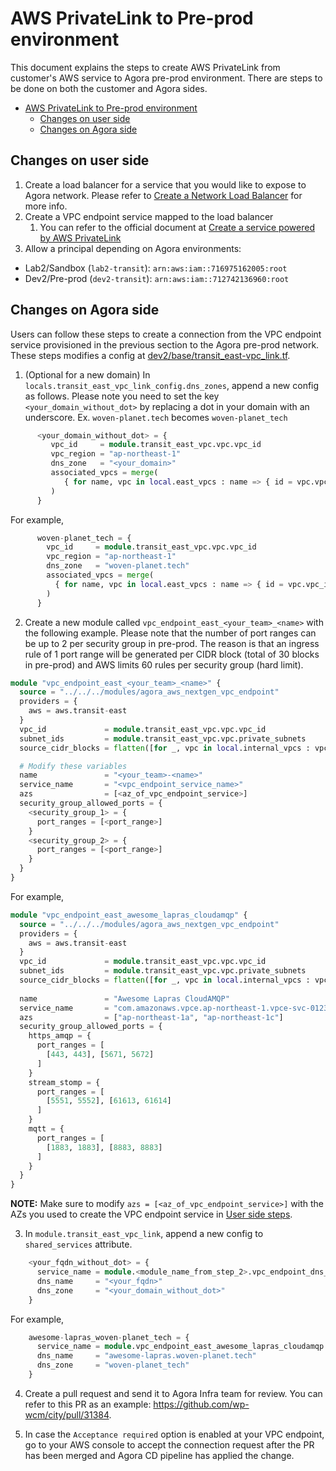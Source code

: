 # AWS PrivateLink to Pre-prod environment

This document explains the steps to create AWS PrivateLink from customer's AWS service to Agora pre-prod environment.
There are steps to be done on both the customer and Agora sides.

* [AWS PrivateLink to Pre-prod environment](#aws-privatelink-to-pre-prod-environment)
  * [Changes on user side](#changes-on-user-side)
  * [Changes on Agora side](#changes-on-agora-side)


## Changes on user side

1. Create a load balancer for a service that you would like to expose to Agora network. Please refer to [Create a Network Load Balancer](https://docs.aws.amazon.com/elasticloadbalancing/latest/network/create-network-load-balancer.html) for more info.
2. Create a VPC endpoint service mapped to the load balancer
   1. You can refer to the official document at [Create a service powered by AWS PrivateLink](https://docs.aws.amazon.com/vpc/latest/privatelink/create-endpoint-service.html)
3. Allow a principal depending on Agora environments:
  - Lab2/Sandbox (`lab2-transit`): `arn:aws:iam::716975162005:root`  
  - Dev2/Pre-prod (`dev2-transit`): `arn:aws:iam::712742136960:root`


## Changes on Agora side

Users can follow these steps to create a connection from the VPC endpoint service provisioned in the previous section to the Agora pre-prod network. These steps modifies a config at [dev2/base/transit_east-vpc_link.tf](../../../terraform/environments/dev2/base/transit_east-vpc_link.tf).

1. (Optional for a new domain) In `locals.transit_east_vpc_link_config.dns_zones`, append a new config as follows. Please note you need to set the key `<your_domain_without_dot>` by replacing a dot in your domain with an underscore. Ex. `woven-planet.tech` becomes `woven-planet_tech`

```tf
      <your_domain_without_dot> = {
         vpc_id     = module.transit_east_vpc.vpc.vpc_id
         vpc_region = "ap-northeast-1"
         dns_zone   = "<your_domain>"
         associated_vpcs = merge(
            { for name, vpc in local.east_vpcs : name => { id = vpc.vpc_id, region = "ap-northeast-1", name = name } if name != "transit-east" },
         )
      }   
```

For example,

```tf
      woven-planet_tech = {
        vpc_id     = module.transit_east_vpc.vpc.vpc_id
        vpc_region = "ap-northeast-1"
        dns_zone   = "woven-planet.tech"
        associated_vpcs = merge(
          { for name, vpc in local.east_vpcs : name => { id = vpc.vpc_id, region = "ap-northeast-1", name = name } if name != "transit-east" },
        )
      }
```

2. Create a new module called `vpc_endpoint_east_<your_team>_<name>` with the following example. Please note that the number of port ranges can be up to 2 per security group in pre-prod. The reason is that an ingress rule of 1 port range will be generated per CIDR block (total of 30 blocks in pre-prod) and AWS limits 60 rules per security group (hard limit). 
   
```tf
module "vpc_endpoint_east_<your_team>_<name>" {
  source = "../../../modules/agora_aws_nextgen_vpc_endpoint"
  providers = {
    aws = aws.transit-east
  }
  vpc_id             = module.transit_east_vpc.vpc.vpc_id
  subnet_ids         = module.transit_east_vpc.vpc.private_subnets
  source_cidr_blocks = flatten([for _, vpc in local.internal_vpcs : vpc.private_subnets_cidr_blocks])

  # Modify these variables
  name               = "<your_team>-<name>"
  service_name       = "<vpc_endpoint_service_name>"
  azs                = [<az_of_vpc_endpoint_service>]
  security_group_allowed_ports = {
    <security_group_1> = {
      port_ranges = [<port_range>]
    }
    <security_group_2> = {
      port_ranges = [<port_range>]
    }
  }
}
```

For example,
```tf
module "vpc_endpoint_east_awesome_lapras_cloudamqp" {
  source = "../../../modules/agora_aws_nextgen_vpc_endpoint"
  providers = {
    aws = aws.transit-east
  }
  vpc_id             = module.transit_east_vpc.vpc.vpc_id
  subnet_ids         = module.transit_east_vpc.vpc.private_subnets
  source_cidr_blocks = flatten([for _, vpc in local.internal_vpcs : vpc.private_subnets_cidr_blocks])
  
  name               = "Awesome Lapras CloudAMQP"
  service_name       = "com.amazonaws.vpce.ap-northeast-1.vpce-svc-0123456789"
  azs                = ["ap-northeast-1a", "ap-northeast-1c"]
  security_group_allowed_ports = {
    https_amqp = {
      port_ranges = [
        [443, 443], [5671, 5672]
      ]
    }
    stream_stomp = {
      port_ranges = [
        [5551, 5552], [61613, 61614]
      ]
    }
    mqtt = {
      port_ranges = [
        [1883, 1883], [8883, 8883]
      ]
    }
  }
}
```

**NOTE:** Make sure to modify `azs = [<az_of_vpc_endpoint_service>]` with the AZs you used to create the VPC endpoint service in [User side steps](#user-side). 

3. In `module.transit_east_vpc_link`, append a new config to `shared_services` attribute.

```tf
    <your_fqdn_without_dot> = {
      service_name = module.<module_name_from_step_2>.vpc_endpoint_dns_name
      dns_name     = "<your_fqdn>"
      dns_zone     = "<your_domain_without_dot>"
    }
```

For example,

```tf
    awesome-lapras_woven-planet_tech = {
      service_name = module.vpc_endpoint_east_awesome_lapras_cloudamqp.vpc_endpoint_dns_name
      dns_name     = "awesome-lapras.woven-planet.tech"
      dns_zone     = "woven-planet_tech"
    }
```

4. Create a pull request and send it to Agora Infra team for review. You can refer to this PR as an example: https://github.com/wp-wcm/city/pull/31384.

5. In case the `Acceptance required` option is enabled at your VPC endpoint, go to your AWS console to accept the connection request after the PR has been merged and Agora CD pipeline has applied the change.
